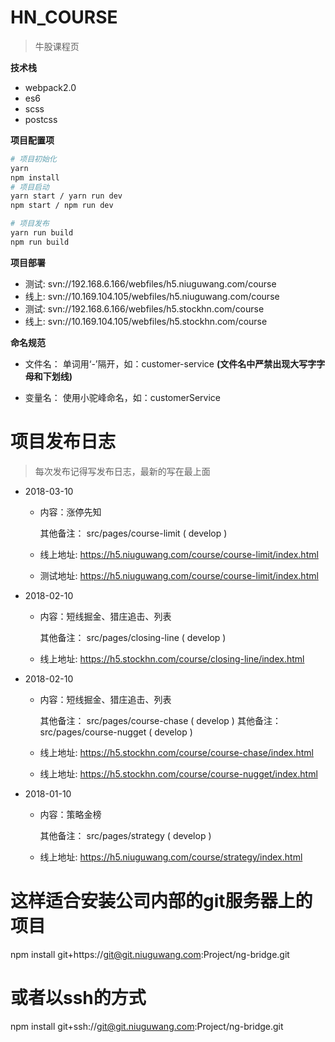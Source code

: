 # HN_COURSE

> 牛股课程页

**技术栈**

* webpack2.0
* es6
* scss
* postcss

**项目配置项**
``` bash
# 项目初始化
yarn
npm install
# 项目启动
yarn start / yarn run dev
npm start / npm run dev

# 项目发布
yarn run build
npm run build
```

**项目部署**

- 测试: svn://192.168.6.166/webfiles/h5.niuguwang.com/course
- 线上: svn://10.169.104.105/webfiles/h5.niuguwang.com/course
- 测试: svn://192.168.6.166/webfiles/h5.stockhn.com/course
- 线上: svn://10.169.104.105/webfiles/h5.stockhn.com/course

**命名规范**

- 文件名：
单词用‘-’隔开，如：customer-service
**(文件名中严禁出现大写字字母和下划线)**

- 变量名：
使用小驼峰命名，如：customerService



# 项目发布日志

> 每次发布记得写发布日志，最新的写在最上面
*	2018-03-10
	*	内容：涨停先知
		
		其他备注： src/pages/course-limit ( develop )
		
	*	线上地址: 	https://h5.niuguwang.com/course/course-limit/index.html
	*	测试地址: 	https://h5.niuguwang.com/course/course-limit/index.html

*	2018-02-10
	*	内容：短线掘金、猎庄追击、列表
		
		其他备注： src/pages/closing-line ( develop )
		
	*	线上地址: 	https://h5.stockhn.com/course/closing-line/index.html

*	2018-02-10
	*	内容：短线掘金、猎庄追击、列表
		
		其他备注： src/pages/course-chase ( develop )
		其他备注： src/pages/course-nugget ( develop )
		
	*	线上地址: 	https://h5.stockhn.com/course/course-chase/index.html
	*	线上地址: 	https://h5.stockhn.com/course/course-nugget/index.html




*	2018-01-10
	*	内容：策略金榜
		
		其他备注： src/pages/strategy ( develop )
		
	*	线上地址: 	https://h5.niuguwang.com/course/strategy/index.html
	

#   这样适合安装公司内部的git服务器上的项目
npm install git+https://git@git.niuguwang.com:Project/ng-bridge.git
#   或者以ssh的方式
npm install git+ssh://git@git.niuguwang.com:Project/ng-bridge.git



